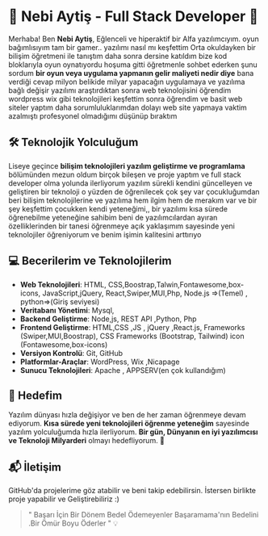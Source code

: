 # 🌟 Nebi Aytiş - Full Stack Developer 🚀

Merhaba! Ben **Nebi Aytiş**, Eğlenceli ve hiperaktif bir Alfa yazılımcıyım. oyun bağımlısıyım tam bir gamer.. yazılımı nasıl mı keşfettim
Orta okuldayken bir  bilişim öğretmeni ile tanıştım daha sonra dersine katıldım bize kod bloklarıyla oyun oynatıyordu hoşuma gitti öğretmenle sohbet ederken şunu sordum **bir oyun veya uygulama yapmanın gelir maliyeti nedir diye** bana verdiği cevap milyon belikide milyar yapacağın uygulamaya ve yazılıma bağlı değişir yazılımı araştırdıktan sonra web teknolojisini öğrendim wordpress wix gibi teknolojileri keşfettim sonra öğrendim ve basit web siteler yaptım daha sorumluluklarımdan dolayı web site yapmaya vaktim azalmıştı profesyonel olmadığımı düşünüp bıraktım

## 🛠️ Teknolojik Yolculuğum

Liseye geçince **bilişim teknolojileri yazılım geliştirme ve programlama** bölümünden mezun oldum birçok bileşen ve proje yaptım
ve full stack developer olma yolunda ilerliyorum yazılım sürekli kendini güncelleyen ve geliştiren bir teknoloji o yüzden de 
öğrenilecek çok şey var çocukluğumdan beri bilişim teknolojilerine ve yazılıma hem ilgim hem de merakım var ve bir şey keşfettim 
çocukken kendi yeteneğimi,, bir yazılımı kısa sürede öğrenebilme yeteneğine sahibim
beni de yazılımcılardan ayıran özelliklerinden bir tanesi öğrenmeye açık yaklaşımım sayesinde yeni teknolojiler öğreniyorum ve benim işimin kalitesini arttırıyo

## 💻 Becerilerim ve Teknolojilerim

- **Web Teknolojileri**: HTML, CSS,Boostrap,Talwin,Fontawesome,box-icons, JavaScript,jQuery, React,Swiper,MUI,Php, Node.js =>(Temel) , python=>(Giriş seviyesi) 
- **Veritabanı Yönetimi**: Mysql,
- **Backend Geliştirme**: Node,js, REST API  ,Python, Php
- **Frontend Geliştirme**: HTML,CSS ,JS , jQuery ,React.js, Frameworks (Swiper,MUI,Boostrap), CSS Frameworks (Bootstrap, Tailwind) icon (Fontawesome,box-icons)
- **Versiyon Kontrolü**: Git, GitHub 
- **Platformlar-Araçlar**: WordPress, Wix ,Nicapage
- **Sunucu Teknolojileri**: Apache , APPSERV(en çok kullandığım)

## 🎯 Hedefim

Yazılım dünyası hızla değişiyor ve ben de her zaman öğrenmeye devam ediyorum. **Kısa sürede yeni teknolojileri öğrenme yeteneğim** sayesinde yazılım yolculuğumda hızla ilerliyorum. **Bir gün, Dünyanın en iyi yazılımcısı ve Teknoloji Milyarderi** olmayı hedefliyorum. 🚀

## 📬 İletişim

GitHub'da projelerime göz atabilir ve beni takip edebilirsin.
İstersen birlikte proje yapabilir ve Geliştirebiliriz :)
> " Başarı İçin Bir Dönem Bedel Ödemeyenler Başaramama'nın Bedelini .Bir Ömür Boyu Öderler " 💡
